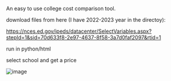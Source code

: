 An easy to use college cost comparison tool.

download files from here (I have 2022-2023 year in the directoy):

https://nces.ed.gov/ipeds/datacenter/SelectVariables.aspx?stepId=1&sid=70d633f8-2e97-4637-8f58-3a7d0faf2097&rtid=1

run in python/html

select school and get a price

![image](https://github.com/user-attachments/assets/a1808e7b-9b1f-474b-8632-13ba6accd332)
